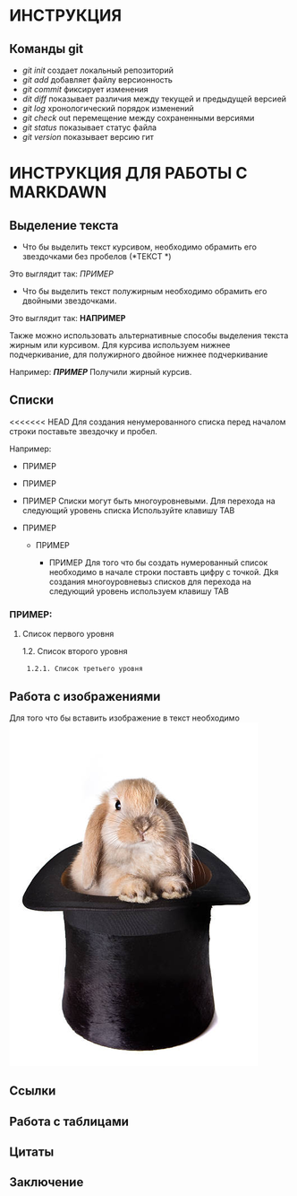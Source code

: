 # ИНСТРУКЦИЯ

## Команды git

 * *git init* создает локальный репозиторий
 * *git add* добавляет файлу версионность
 * *git commit* фиксирует изменения
 * *dit diff* показывает различия между текущей и предыдущей версией
 * *git log* хронологический порядок изменений
 * *git check* out перемещение между сохраненными версиями
 * *git status* показывает статус файла
 * *git version* показывает версию гит


# ИНСТРУКЦИЯ ДЛЯ РАБОТЫ С MARKDAWN

## Выделение текста 

* Что бы выделить текст курсивом, необходимо обрамить его звездочками без пробелов (*ТЕКСТ *) 

Это выглядит так:  *ПРИМЕР*

* Что бы выделить текст полужирным необходимо обрамить его двойными звездочками. 

 Это выглядит так: **НАПРИМЕР**

 Также можно использовать альтернативные способы выделения текста жирным или курсивом. Для курсива используем нижнее подчеркивание, для полужирного двойное нижнее подчеркивание 

 Например: __*ПРИМЕР*__ Получили жирный курсив.

## Списки 
<<<<<<< HEAD
Для создания ненумерованного списка перед началом строки поставьте звездочку и пробел. 

Например:
* ПРИМЕР
* ПРИМЕР
* ПРИМЕР
Списки могут быть многоуровневыми. Для перехода на следующий уровень списка Используйте клавишу TAB

* ПРИМЕР

    * ПРИМЕР

        * ПРИМЕР
Для того что бы создать нумерованный список необходимо в начале строки поставть цифру с точкой. Дkя создания многоуровневыз списков для перехода на следующий уровень используем клавишу TAB 

### ПРИМЕР:

1. Список первого уровня

    1.2. Список второго уровня
 
        1.2.1. Список третьего уровня


## Работа с изображениями
 Для того что бы вставить изображение в текст необходимо ![Привет, заяц!](rabbit.jpg)
## Ссылки

## Работа с таблицами

## Цитаты

## Заключение

